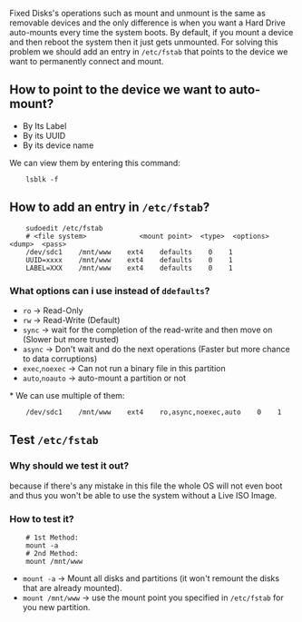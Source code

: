 Fixed Disks's operations such as mount and unmount is the same as removable devices and the only difference is when 
you want a Hard Drive auto-mounts every time the system boots. By default, if you mount a device and then reboot the system
then it just gets unmounted. For solving this problem we should add an entry in `/etc/fstab` that points to the device we 
want to permanently connect and mount.

## How to point to the device we want to auto-mount?
- By Its Label
- By its UUID
- By its device name

We can view them by entering this command:
```
	lsblk -f
```

## How to add an entry in `/etc/fstab`?

```
	sudoedit /etc/fstab
	# <file system>             <mount point>  <type>  <options>  <dump>  <pass>
	/dev/sdc1    /mnt/www    ext4    defaults    0    1
	UUID=xxxx    /mnt/www    ext4    defaults    0    1
	LABEL=XXX    /mnt/www    ext4    defaults    0    1
```

### What options can i use instead of `ddefaults`?

- `ro` -> Read-Only 
- `rw` -> Read-Write (Default)
- `sync` -> wait for the completion of the read-write and then move on (Slower but more trusted)
- `async` -> Don't wait and do the next operations (Faster but more chance to data corruptions)
- `exec`,`noexec` -> Can not run a binary file in this partition
- `auto`,`noauto` -> auto-mount a partition or not

\* We can use multiple of them:
```
	/dev/sdc1    /mnt/www    ext4    ro,async,noexec,auto    0    1
```

## Test `/etc/fstab`
### Why should we test it out? 

because if there's any mistake in this file the whole OS will not even boot and 
thus you won't be able to use the system without a Live ISO Image.
### How to test it?

```
	# 1st Method:
	mount -a
	# 2nd Method:
	mount /mnt/www
```

- `mount -a` -> Mount all disks and partitions (it won't remount the disks that are already mounted).
- `mount /mnt/www` ->  use the mount point you specified in `/etc/fstab` for you new partition.













